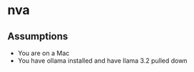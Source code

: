 # nva
## Assumptions
- You are on a Mac
- You have ollama installed and have llama 3.2 pulled down

